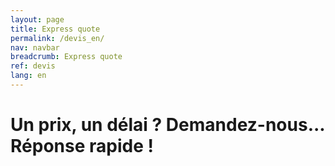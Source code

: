 ```yaml
---
layout: page
title: Express quote
permalink: /devis_en/
nav: navbar
breadcrumb: Express quote
ref: devis
lang: en
---
```


# Un prix, un délai ? Demandez-nous... Réponse rapide !
